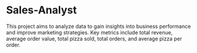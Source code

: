 # Sales-Analyst
This project aims to analyze data to gain insights into business performance and improve marketing strategies. Key metrics include total revenue, average order value, total pizza sold, total orders, and average pizza per order.
